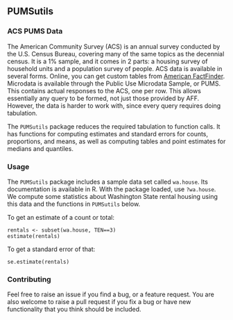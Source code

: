 ## PUMSutils

### ACS PUMS Data

The American Community Survey (ACS) is an annual survey conducted by the U.S. Census Bureau, covering many of the same topics as the decennial census. It is a 1% sample, and it comes in 2 parts: a housing survey of household units and a population survey of people. ACS data is available in several forms. Online, you can get custom tables from [American FactFinder](https://factfinder.census.gov/faces/nav/jsf/pages/searchresults.xhtml?refresh=t). Microdata is available through the Public Use Microdata Sample, or PUMS. This contains actual responses to the ACS, one per row. This allows essentially any query to be formed, not just those provided by AFF. However, the data is harder to work with, since every query requires doing tabulation. 

The `PUMSutils` package reduces the required tabulation to function calls. 
It has functions for computing estimates and standard errors for counts, proportions, and means, as well as computing tables and point estimates for medians and quantiles.

### Usage

The `PUMSutils` package includes a sample data set called `wa.house`. 
Its documentation is available in R. With the package loaded, use `?wa.house`.
We compute some statistics about Washington State rental housing using this data and the functions in `PUMSutils` below.
    
To get an estimate of a count or total:

```
rentals <- subset(wa.house, TEN==3)
estimate(rentals)
```

To get a standard error of that:

```
se.estimate(rentals)
```

### Contributing

Feel free to raise an issue if you find a bug, or a feature request.
You are also welcome to raise a pull request if you fix a bug or have new functionality that you think should be included.

